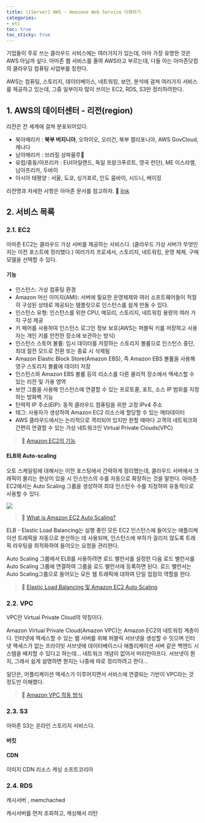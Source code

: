 ```yaml
---
title: \[Server] AWS - Amazone Web Service 이해하기
categories:
- etc
toc: true
toc_sticky: true
---
```


기업들이 주로 쓰는 클라우드 서비스에는 여러가지가 있는데, 아마 가장 유명한 것은 AWS 아닐까 싶다. 아마존 웹 서비스를 줄여 AWS라고 부르는데, 다들 아는 아마존닷컴의 클라우딩 컴퓨팅 사업부를 칭한다.

AWS는 컴퓨팅, 스토리지, 데이터베이스, 네트워킹, 보안, 분석에 걸쳐 여러가지 서비스를 제공하고 있는데, 그중 일부이자 많이 쓰이는 EC2, RDS, S3만 정리하려한다.

## 1. AWS의 데이터센터 - 리전(region)

리전은 전 세계에 걸쳐 분포되어있다.

- 북아메리카 : **북부 버지니아**, 오하이오, 오리건, 북부 캘리포니아, AWS GovCloud, 캐나다 
- 남아메리카 : 브라질 상파울루
- 유럽/중동/아프리카 : EU(아일랜드, 독일 프랑크푸르트, 영국 런던), ME 이스라엘, 남아프리카, 두바이
- 아시아 태평양 : 서울, 도쿄, 싱가포르, 인도 뭄바이, 시드니, 베이징

리전명과 자세한 사항은 아마존 문서를 참고하자. 🔗 <a href="https://docs.aws.amazon.com/AmazonRDS/latest/UserGuide/Concepts.RegionsAndAvailabilityZones.html">link</a><br>


## 2. 서비스 목록

### 2.1. EC2

아마존 EC2는 클라우드 가상 서버를 제공하는 서비스다. (클라우드 가상 서버가 무엇인지는 이전 포스트에 정리했다.)
여러가지 프로세서, 스토리지, 네트워킹, 운영 체제, 구매 모델을 선택할 수 있다.

#### 기능

- 인스턴스: 가상 컴퓨팅 환경
- Amazon 머신 이미지(AMI): 서버에 필요한 운영체제와 여러 소프트웨어들이 적절히 구성된 상태로 제공되는 템플릿으로 인스턴스를 쉽게 만들 수 있다.
- 인스턴스 유형: 인스턴스를 위한 CPU, 메모리, 스토리지, 네트워킹 용량의 여러 가지 구성 제공
- 키 페어를 사용하여 인스턴스 로그인 정보 보호(AWS는 퍼블릭 키를 저장하고 사용자는 개인 키를 안전한 장소에 보관하는 방식)
- 인스턴스 스토어 볼륨: 임시 데이터를 저장하는 스토리지 볼륨으로 인스턴스 중단, 최대 절전 모드로 전환 또는 종료 시 삭제됨
- Amazon Elastic Block Store(Amazon EBS), 즉 Amazon EBS 볼륨을 사용해 영구 스토리지 볼륨에 데이터 저장
- 인스턴스와 Amazon EBS 볼륨 등의 리소스를 다른 물리적 장소에서 액세스할 수 있는 리전 및 가용 영역
- 보안 그룹을 사용해 인스턴스에 연결할 수 있는 프로토콜, 포트, 소스 IP 범위를 지정하는 방화벽 기능
- 탄력적 IP 주소(EIP): 동적 클라우드 컴퓨팅을 위한 고정 IPv4 주소
- 태그: 사용자가 생성하여 Amazon EC2 리소스에 할당할 수 있는 메타데이터
- AWS 클라우드에서는 논리적으로 격리되어 있지만 원할 때마다 고객의 네트워크와 간편히 연결할 수 있는 가상 네트워크인 Virtual Private Clouds(VPC)

> 🔗 <a href="https://docs.aws.amazon.com/ko_kr/AWSEC2/latest/WindowsGuide/concepts.html">Amazon EC2의 기능</a><br>

#### ELB와 Auto-scaling 

오토 스케일링에 대해서는 이전 포스팅에서 간략하게 정리했는데, 클라우드 서버에서 크래픽이 몰리는 현상이 있을 시 인스턴스의 수를 자동으로 확장하는 것을 말한다. 
아마존 EC2에서는 Auto Scaling 그룹을 생성하여 최대 인스턴수 수를 지정하여 유동적으로 사용할 수 있다.

<img src="https://docs.aws.amazon.com/autoscaling/ec2/userguide/images/as-basic-diagram.png">

> 🔗 <a href="https://docs.aws.amazon.com/autoscaling/ec2/userguide/what-is-amazon-ec2-auto-scaling.html">What is Amazon EC2 Auto Scaling?</a><br>

ELB - Elastic Load Balancing는 실행 중인 모든 EC2 인스턴스에 들어오는 애플리케이션 트래픽을 자동으로 분산하는 데 사용되며, 인스턴스에 부하가 걸리지 않도록 트래픽 라우팅을 최적화하여 들어오는 요청을 관리한다.

Auto Scaling 그룹에서 ELB를 사용하려면 로드 밸런서를 설정한 다음 로드 밸런서를 Auto Scaling 그룹에 연결하여 그룹을 로드 밸런서에 등록하면 된다.
로드 밸런서는 Auto Scaling그룹으로 들어오는 모든 웹 트래픽에 대하여 단일 접점의 역할을 한다.

> 🔗 <a href="https://docs.aws.amazon.com/ko_kr/autoscaling/ec2/userguide/autoscaling-load-balancer.html">Elastic Load Balancing 및 Amazon EC2 Auto Scaling</a><br>

### 2.2. VPC

VPC란 Virtual Private Cloud의 약칭이다.


Amazon Virtual Private Cloud(Amazon VPC)는 Amazon EC2의 네트워킹 계층이다. 
인터넷에 액세스할 수 있는 웹 서버를 위해 퍼블릭 서브넷을 생성할 수 잇으며 인터넷 액세스가 없는 프라이빗 서브넷에 데이터베이스나 애플리케이션 서버 같은 백엔드 시스템을 배치할 수 있다고 하는데... 
네트워크 개념이 없어서 머리만아프다. 서브넷이 뭔지, 그래서 쉽게 설명하면 뭔지는 나중에 따로 정리하려고 한다... 

일단은, 어플리케이션 액세스가 이루어지면서 서비스에 연결되는 기반이 VPC라는 것 정도만 이해했다.

> 🔗 <a href="https://docs.aws.amazon.com/ko_kr/vpc/latest/userguide/how-it-works.html">Amazon VPC 작동 방식</a><br>


### 2.3. S3

아마존 S3는 온라인 스토리지 서비스다. 

#### 버킷


#### CDN

이미지 CDN 리소스 캐싱 
소프트코리아

### 2.4. RDS

캐시서버 , memchached

캐시서버를 먼저 조회하고, 캐싱해서 리턴

